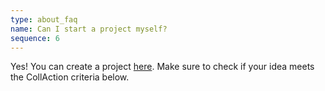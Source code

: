 ```yaml
---
type: about_faq
name: Can I start a project myself?
sequence: 6
---
```

Yes! You can create a project [here](/Projects/StartInfo). Make sure to check if your idea meets the CollAction criteria below.
